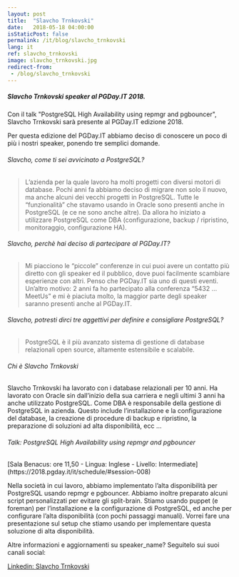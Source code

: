 ```yaml
---
layout: post
title:  "Slavcho Trnkovski"
date:   2018-05-18 04:00:00
isStaticPost: false
permalink: /it/blog/slavcho_trnkovski
lang: it
ref: slavcho_trnkovski
image: slavcho_trnkovski.jpg
redirect-from:
 - /blog/slavcho_trnkovski
---
```


<h5>Slavcho Trnkovski speaker al PGDay.IT 2018.</h5>

Con il talk "PostgreSQL High Availability using repmgr and pgbouncer", Slavcho Trnkovski sarà presente al PGDay.IT edizione 2018.

Per questa edizione del PGDay.IT abbiamo deciso di conoscere un poco di più i nostri speaker, ponendo tre semplici domande.

<h6>Slavcho, come ti sei avvicinato a PostgreSQL?</h6>

>L’azienda per la quale lavoro ha molti progetti con diversi motori di database. Pochi anni fa abbiamo deciso di migrare non solo il nuovo, ma anche alcuni dei vecchi progetti in PostgreSQL. Tutte le “funzionalità” che stavamo usando in Oracle sono presenti anche in PostgreSQL (e ce ne sono anche altre). Da allora ho iniziato a utilizzare PostgreSQL come DBA (configurazione, backup / ripristino, monitoraggio, configurazione HA).

<h6>Slavcho, perchè hai deciso di partecipare al PGDay.IT?</h6>

>Mi piacciono le “piccole” conferenze in cui puoi avere un contatto più diretto con gli speaker ed il pubblico, dove puoi facilmente scambiare esperienze con altri. Penso che PGDay.IT sia uno di questi eventi. Un’altro motivo: 2 anni fa ho partecipato alla conferenza “5432 … MeetUs” e mi è piaciuta molto, la maggior parte degli speaker saranno presenti anche al PGDay.IT.

<h6>Slavcho, potresti dirci tre aggettivi per definire e consigliare PostgreSQL?</h6>

>PostgreSQL è il più avanzato sistema di gestione di database relazionali open source, altamente estensibile e scalabile.

<h6>Chi è Slavcho Trnkovski</h6>

Slavcho Trnkovski ha lavorato con i database relazionali per 10 anni. Ha lavorato con Oracle sin dall’inizio della sua carriera e negli ultimi 3 anni ha anche utilizzato PostgreSQL. Come DBA è responsabile della gestione di PostgreSQL in azienda. Questo include l’installazione e la configurazione del database, la creazione di procedure di backup e ripristino, la preparazione di soluzioni ad alta disponibilità, ecc …

<h6>Talk: PostgreSQL High Availability using repmgr and pgbouncer</h6>
[Sala Benacus: ore 11,50 - Lingua: Inglese - Livello: Intermediate](https://2018.pgday.it/it/schedule/#session-008)

Nella società in cui lavoro, abbiamo implementato l’alta disponibilità per PostgreSQL usando repmgr e pgbouncer. Abbiamo inoltre preparato alcuni script personalizzati per evitare gli split-brain. Stiamo usando puppet (e foreman) per l’installazione e la configurazione di PostgreSQL, ed anche per configurare l’alta disponibilità (con pochi passaggi manuali). Vorrei fare una presentazione sul setup che stiamo usando per implementare questa soluzione di alta disponibilità.

Altre informazioni e aggiornamenti su speaker_name? Seguitelo sui suoi canali social:

[Linkedin: Slavcho Trnkovski](https://www.linkedin.com/in/slavcho-trnkovski-7153051b/)
